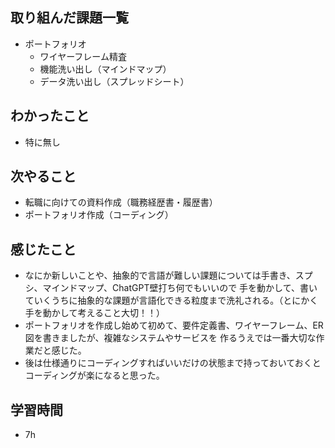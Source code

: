 ## 取り組んだ課題一覧

- ポートフォリオ
    - ワイヤーフレーム精査
    - 機能洗い出し（マインドマップ）
    - データ洗い出し（スプレッドシート）

## わかったこと

- 特に無し

## 次やること

- 転職に向けての資料作成（職務経歴書・履歴書）
- ポートフォリオ作成（コーディング）

## 感じたこと

- なにか新しいことや、抽象的で言語が難しい課題については手書き、スプシ、マインドマップ、ChatGPT壁打ち何でもいいので
手を動かして、書いていくうちに抽象的な課題が言語化できる粒度まで洗礼される。（とにかく手を動かして考えること大切！！）
- ポートフォリオを作成し始めて初めて、要件定義書、ワイヤーフレーム、ER図を書きましたが、複雑なシステムやサービスを
作るうえでは一番大切な作業だと感じた。
- 後は仕様通りにコーディングすればいいだけの状態まで持っておいておくとコーディングが楽になると思った。

## 学習時間

- 7h